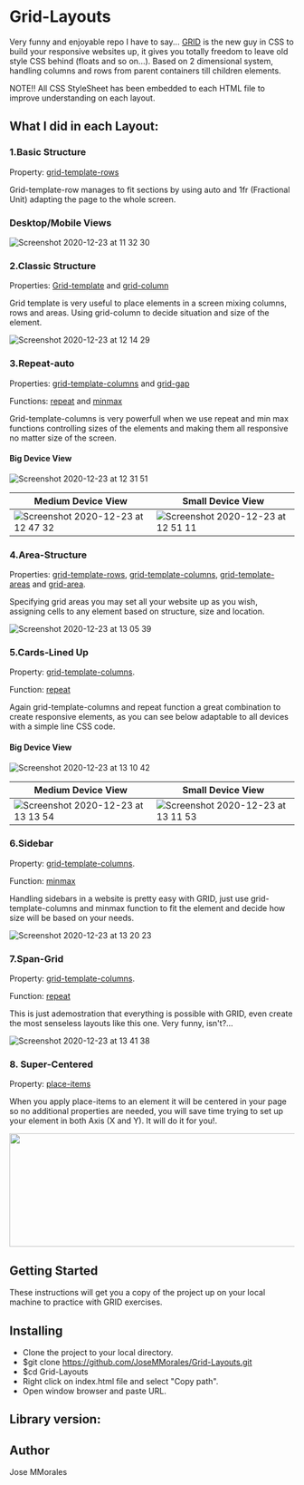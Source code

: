 # Grid-Layouts

Very funny and enjoyable repo I have to say... [GRID](https://developer.mozilla.org/en-US/docs/Web/CSS/CSS_Grid_Layout) is the new guy in CSS to build your responsive websites up, it gives you totally freedom to leave old style CSS behind (floats and so on...). Based on 2 dimensional system, handling columns and rows from parent containers till children elements.

NOTE!! All CSS StyleSheet has been embedded to each HTML file to improve understanding on each layout.

## What I did in each Layout:
### **1.Basic Structure**

Property: [grid-template-rows](https://developer.mozilla.org/en-US/docs/Web/CSS/grid-template-rows)

Grid-template-row manages to fit sections by using auto and 1fr (Fractional Unit) adapting the page to the whole screen.

### Desktop/Mobile Views
![Screenshot 2020-12-23 at 11 32 30](https://user-images.githubusercontent.com/43299285/102987421-8ea77880-4512-11eb-97c1-862f6e2f19f2.png)

### **2.Classic Structure**
Properties: [Grid-template](https://developer.mozilla.org/en-US/docs/Web/CSS/grid-template) and 
[grid-column](https://developer.mozilla.org/en-US/docs/Web/CSS/grid-column)

Grid template is very useful to place elements in a screen mixing columns, rows and areas. Using grid-column to decide situation and size of the element.

![Screenshot 2020-12-23 at 12 14 29](https://user-images.githubusercontent.com/43299285/102990873-6a4e9a80-4518-11eb-850e-963f90faa9cf.png)

### **3.Repeat-auto**
Properties: [grid-template-columns](https://developer.mozilla.org/en-US/docs/Web/CSS/grid-template-columns) and 
[grid-gap](https://developer.mozilla.org/en-US/docs/Web/CSS/gap)

Functions: [repeat](https://developer.mozilla.org/en-US/docs/Web/CSS/repeat()) and [minmax](https://developer.mozilla.org/en-US/docs/Web/CSS/minmax())

Grid-template-columns is very powerfull when we use repeat and min max functions controlling sizes of the elements and making them all responsive no matter size of the screen.

#### **Big Device View**
![Screenshot 2020-12-23 at 12 31 51](https://user-images.githubusercontent.com/43299285/102992079-d7fbc600-451a-11eb-9d26-494928f8ab05.png)

|**Medium Device View**  | **Small Device View** |
| ------------- | ------------- |
| ![Screenshot 2020-12-23 at 12 47 32](https://user-images.githubusercontent.com/43299285/102993206-07abcd80-451d-11eb-88ce-c9333c18387e.png)  | ![Screenshot 2020-12-23 at 12 51 11](https://user-images.githubusercontent.com/43299285/102993491-8bfe5080-451d-11eb-87f5-b8cb6f8fdce6.png) |

### **4.Area-Structure**
Properties: [grid-template-rows](https://developer.mozilla.org/en-US/docs/Web/CSS/grid-template-rows), [grid-template-columns](https://developer.mozilla.org/en-US/docs/Web/CSS/grid-template-columns), [grid-template-areas](https://developer.mozilla.org/en-US/docs/Web/CSS/grid-template-areas) and [grid-area](https://developer.mozilla.org/en-US/docs/Web/CSS/grid-area).

Specifying grid areas you may set all your website up as you wish, assigning cells to any element based on structure, size and location.

![Screenshot 2020-12-23 at 13 05 39](https://user-images.githubusercontent.com/43299285/102994552-91f53100-451f-11eb-83b8-4dcfbe7df3df.png)

### **5.Cards-Lined Up**

Property: [grid-template-columns](https://developer.mozilla.org/en-US/docs/Web/CSS/grid-template-columns).

Function: [repeat](https://developer.mozilla.org/en-US/docs/Web/CSS/repeat())

Again grid-template-columns and repeat function a great combination to create responsive elements, as you can see below adaptable to all devices with a simple line CSS code.

#### **Big Device View**
![Screenshot 2020-12-23 at 13 10 42](https://user-images.githubusercontent.com/43299285/102994888-44c58f00-4520-11eb-907f-425c1b69dcbc.png)

|**Medium Device View**  | **Small Device View** |
| ------------- | ------------- |
| ![Screenshot 2020-12-23 at 13 13 54](https://user-images.githubusercontent.com/43299285/102995151-b69dd880-4520-11eb-8b53-6bb35852c771.png) | ![Screenshot 2020-12-23 at 13 11 53](https://user-images.githubusercontent.com/43299285/102994996-6e7eb600-4520-11eb-91ef-cf60e2e98377.png) |

### **6.Sidebar**

Property: [grid-template-columns](https://developer.mozilla.org/en-US/docs/Web/CSS/grid-template-columns).

Function: [minmax](https://developer.mozilla.org/en-US/docs/Web/CSS/minmax())

Handling sidebars in a website is pretty easy with GRID, just use grid-template-columns and minmax function to fit the element and decide how size will be based on your needs.

![Screenshot 2020-12-23 at 13 20 23](https://user-images.githubusercontent.com/43299285/102995567-9fabb600-4521-11eb-85f5-bd9cd70a733c.png)

### **7.Span-Grid**
Property: [grid-template-columns](https://developer.mozilla.org/en-US/docs/Web/CSS/grid-template-columns).

Function: [repeat](https://developer.mozilla.org/en-US/docs/Web/CSS/repeat())

This is just ademostration that everything is possible with GRID, even create the most senseless layouts like this one. Very funny, isn't?...

![Screenshot 2020-12-23 at 13 41 38](https://user-images.githubusercontent.com/43299285/102997108-97a14580-4524-11eb-922d-071fff0586ab.png)

### **8. Super-Centered**
Property: [place-items](https://developer.mozilla.org/en-US/docs/Web/CSS/place-items)

When you apply place-items to an element it will be centered in your page so no additional properties are needed, you will save time trying to set up your element in both Axis (X and Y). It will do it for you!.

<!-- ![Screenshot 2020-12-23 at 13 39 23](https://user-images.githubusercontent.com/43299285/102996942-46915180-4524-11eb-87cc-d00a601456b2.png?style=center) -->

<img align="center" width="600" height="200" src="https://user-images.githubusercontent.com/43299285/102996942-46915180-4524-11eb-87cc-d00a601456b2.png">

## Getting Started
These instructions will get you a copy of the project up on your local machine to practice with GRID exercises.

## Installing
* Clone the project to your local directory.
* $git clone https://github.com/JoseMMorales/Grid-Layouts.git
* $cd Grid-Layouts
* Right click on index.html file and select "Copy path".
* Open window browser and paste URL.

## Library version:
<!-- * Node JS v10.16.3
* Bootstrap v4.5.2
* JQuery v3.5.1
* React-scroll v1.8.1
* React-dom v16.13.1 -->

## Author
Jose MMorales